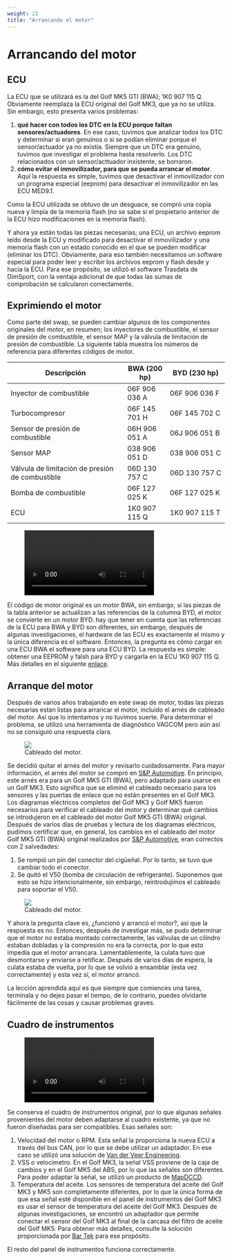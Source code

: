 ```yaml
---
weight: 22
title: "Arrancando el motor"
---
```


# Arrancando del motor

## ECU

La ECU que se utilizará es la del Golf MK5 GTI (BWA); 1K0 907 115 Q. Obviamente reemplaza la ECU original del Golf MK3, que ya no se utiliza. Sin embargo, esto presenta varios problemas:

1. **qué hacer con todos los DTC en la ECU porque faltan sensores/actuadores**. En ese caso, tuvimos que analizar todos los DTC y determinar si eran genuinos o si se podían eliminar porque el sensor/actuador ya no existía. Siempre que un DTC era genuino, tuvimos que investigar el problema hasta resolverlo. Los DTC relacionados con  un sensor/acttuador inxistente, se borraron.
2. **cómo evitar el inmovilizador, para que se pueda arrancar el motor**. Aquí la respuesta es simple, tuvimos que desactivar el inmovilizador con un programa especial (eeprom) para desactivar el inmovilizador en las ECU MED9.1.

Como la ECU utilizada se obtuvo de un desguace, se compró una copia nueva y limpia de la memoria flash (no se sabe si el propietario anterior de la ECU hizo modificaciones en la memoria flash).

Y ahora ya están todas las piezas necesarias; una ECU, un archivo eeprom leído desde la ECU y modificado para desactivar el inmovilizador y una memoria flash con un estado conocido en el que se pueden modificar (eliminar los DTC). Obviamente, para eso también necesitamos un software especial para poder leer y escribir los archivos eeprom y flash desde y hacia la ECU. Para ese propósito, se utilizó el software Trasdata de DimSport, con la ventaja adicional de que todas las sumas de comprobación se calcularon correctamente.

## Exprimiendo el motor

Como parte del swap, se pueden cambiar algunos de los componentes originales del motor, en resumen; los inyectores de combustible, el sensor de presión de combustible, el sensor MAP y la válvula de limitación de presión de combustible. La siguiente tabla muestra los números de referencia para diferentes códigos de motor.

| Descripción                                     | BWA (200 hp)  | BYD (230 hp)  |
|-------------------------------------------------|---------------|---------------|
| Inyector de combustible                         | 06F 906 036 A | 06F 906 036 F |
| Turbocompresor                                  | 06F 145 701 H | 06F 145 702 C |
| Sensor de presión de combustible                | 06H 906 051 A | 06J 906 051 B |
| Sensor MAP                                      | 038 906 051 D | 038 906 051 C |
| Válvula de limitación de presión de combustible | 06D 130 757 C | 06D 130 757 C |
| Bomba de combustible                            | 06F 127 025 K | 06F 127 025 K |
| ECU                                             | 1K0 907 115 Q | 1K0 907 115 T |

<figure><video controls><source src="/images/start-engine-01.webm" type="video/webm"></video></figure>

El código de motor original es un motor BWA, sin embargo, si las piezas de la tabla anterior se actualizan a las referencias de la columna BYD, el motor se convierte en un motor BYD. hay que tener en cuenta que las referencias de la ECU para BWA y BYD son diferentes, sin embargo, después de algunas investigaciones, el hardware de las ECU es exactamente el mismo y la única diferencia es el software. Entonces, la pregunta es cómo cargar en una ECU BWA el software para una ECU BYD. La respuesta es simple: obtener una EEPROM y falsh para BYD y cargarla en la ECU 1K0 907 115 Q. Más detalles en el siguiente [enlace](https://www.vwvortex.com/threads/software-advise-needed-for-bwa-engine-with-k04-turbo-s3-injectors.7912113).

## Arranque del motor

Después de varios años trabajando en este swap de motor, todas las piezas necesarias estan listas para arrancar el motor, incluido el arnés de cableado del motor. Así que lo intentamos y no tuvimos suerte. Para determinar el problema, se utilizó una herramienta de diagnóstico VAGCOM pero aún así no se consiguió una respuesta clara.

<figure><img src="/images/intro-engine-wiring.jpg" class="thumb-img"><figcaption>Cableado del motor.</figcaption></figure>

Se decidió quitar el arnés del motor y revisarlo cuidadosamente. Para mayor información, el arnés del motor se compró en [S&P Automotive](https://s-pautomotive.com/). En principio, este arnés era para un Golf MK5 GTI (BWA), pero adaptado para usarse en un Golf MK3. Esto significa que se eliminó el cableado necesario para los sensores y las puertas de enlace que no están presentes en el Golf MK3. Los diagramas eléctricos completos del Golf MK3 y Golf MK5 fueron necesarios para verificar el cableado del motor y determinar qué cambios se introdujeron en el cableado del motor Golf MK5 GTI (BWA) original. Después de varios días de pruebas y lectura de los diagramas eléctricos, pudimos certificar que, en general, los cambios en el cableado del motor Golf MK5 GTI (BWA) original realizados por [S&P Automotive](https://s-pautomotive.com/), eran correctos con 2 salvedades:

1. Se rompió un pin del conector del cigüeñal. Por lo tanto, se tuvo que cambiar todo el conector.
2. Se quitó el V50 (bomba de circulación de refrigerante). Suponemos que esto se hizo intencionalmente, sin embargo, reintrodujimos el cableado para soportar el V50.

<figure><img src="/images/intro-engine-rebuild.jpg" class="thumb-img"><figcaption>Cableado del motor.</figcaption></figure>

Y ahora la pregunta clave es, ¿funcionó y arrancó el motor?, así que la respuesta es no. Entonces, después de investigar más, se pudo determinar que el motor no estaba montado correctamente, las válvulas de un cilindro estaban dobladas y la compresión no era la correcta, por lo que esto impedia que el motor arrancara. Lamentablemente, la culata tuvo que desmontarse y enviarse a retificar. Después de varios días de espera, la culata estaba de vuelta, por lo que se volvió a ensamblar (esta vez correctamente) y esta vez sí, el motor arrancó.

La lección aprendida aquí es que siempre que comiences una tarea, termínala y no dejes pasar el tiempo, de lo contrario, puedes olvidarte fácilmente de las cosas y causar problemas graves.

## Cuadro de instrumentos

<figure><video controls><source src="/images/start-engine-02.webm" type="video/webm"></video></figure>

Se conserva el cuadro de instrumentos original, por lo que algunas señales provenientes del motor deben adaptarse al cuadro existente, ya que no fueron diseñadas para ser compatibles. Esas señales son:

1. Velocidad del motor o RPM. Esta señal la proporciona la nueva ECU a través del bus CAN, por lo que se debe utilizar un adaptador. En ese caso se utilizó una solución de [Van der Veer Engineering](https://www.vdveer-engineering.nl/en/products/can-controller/can-controller-overview).
2. VSS o velocímetro. En el Golf MK3, la señal VSS proviene de la caja de cambios y en el Golf MK5 del ABS, por lo que las señales son diferentes. Para poder adaptar la señal, se utilizó un producto de [MapDCCD](https://mapdccd.com/vss.html).
3. Temperatura del aceite. Los sensores de temperatura del aceite del Golf MK3 y MK5 son completamente diferentes, por lo que la única forma de que esa señal esté disponible en el panel de instrumentos del Golf MK3 es usar el sensor de temperatura del aceite del Golf MK3. Después de algunas investigaciones, se encontró un adaptador que permite conectar el sensor del Golf MK3 al final de la carcasa del filtro de aceite del Golf MK5. Para obtener más detalles, consulte la solución proporcionada por [Bar Tek](https://www.bar-tek.com/temperature-gauge-adapter-2-0l-2-5l-tfsi) para ese propósito.

El resto del panel de instrumentos funciona correctamente.